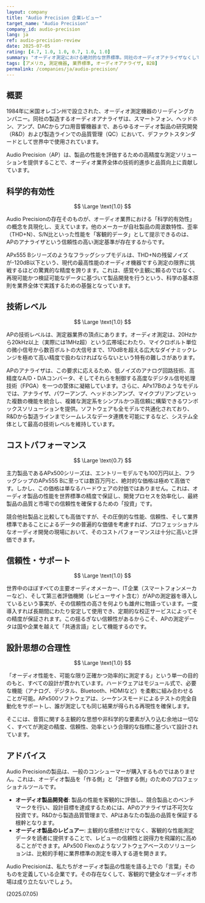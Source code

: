 ```yaml
---
layout: company
title: "Audio Precision 企業レビュー"
target_name: "Audio Precision"
company_id: audio-precision
lang: ja
ref: audio-precision-review
date: 2025-07-05
rating: [4.7, 1.0, 1.0, 0.7, 1.0, 1.0]
summary: "オーディオ測定における絶対的な世界標準。同社のオーディオアナライザなくして、現代の高性能オーディオ製品は生まれないと言っても過言ではありません。Audio Precision (AP) は、音の性能を客観的な数値で定義し、検証するための「ものさし」そのものを提供する、オーディオ業界の品質を根底から支える存在です。"
tags: [アメリカ, 測定機器, 業界標準, オーディオアナライザ, B2B]
permalink: /companies/ja/audio-precision/
---
```


## 概要

1984年に米国オレゴン州で設立された、オーディオ測定機器のリーディングカンパニー。同社の製造するオーディオアナライザは、スマートフォン、ヘッドホン、アンプ、DACからプロ用音響機器まで、あらゆるオーディオ製品の研究開発（R&D）および製造ラインでの品質管理（QC）において、デファクトスタンダードとして世界中で使用されています。

Audio Precision（AP）は、製品の性能を評価するための高精度な測定ソリューションを提供することで、オーディオ業界全体の技術的進歩と品質向上に貢献しています。

## 科学的有効性

$$ \Large \text{1.0} $$

Audio Precisionの存在そのものが、オーディオ業界における「科学的有効性」の概念を具現化し、支えています。他のメーカーが自社製品の周波数特性、歪率（THD+N）、S/N比といった性能を「客観的データ」として提示できるのは、APのアナライザという信頼性の高い測定基準が存在するからです。

APx555 Bシリーズのようなフラッグシップモデルは、THD+Nの残留ノイズが-120dB以下という、現代の最高性能のオーディオ機器ですら測定の限界に挑戦するほどの驚異的な精度を誇ります。これは、感覚や主観に頼るのではなく、再現可能かつ検証可能なデータに基づいて製品開発を行うという、科学の基本原則を業界全体で実践するための基盤となっています。

## 技術レベル

$$ \Large \text{1.0} $$

APの技術レベルは、測定器業界の頂点にあります。オーディオ測定は、20Hzから20kHz以上（実際には1MHz超）という広帯域にわたり、マイクロボルト単位の微小信号から数百ボルトの大信号まで、170dBを超える広大なダイナミックレンジを極めて高い精度で扱わなければならないという特有の難しさがあります。

APのアナライザは、この要求に応えるため、低ノイズのアナログ回路技術、高精度なA/D・D/Aコンバータ、そしてそれらを制御する高度なデジタル信号処理技術（FPGA）を一つの筐体に凝縮しています。さらに、APx17Bのようなモデルでは、アナライザ、パワーアンプ、ヘッドホンアンプ、マイクプリアンプといった複数の機能を統合し、複雑な測定系をシンプルかつ高信頼に構築できるワンボックスソリューションを提供。ソフトウェアも全モデルで共通化されており、R&Dから製造ラインまでシームレスなデータ連携を可能にするなど、システム全体として最高の技術レベルを維持しています。

## コストパフォーマンス

$$ \Large \text{0.7} $$

主力製品であるAPx500シリーズは、エントリーモデルでも100万円以上、フラッグシップのAPx555 Bに至っては数百万円と、絶対的な価格は極めて高価です。しかし、この価格は単なるハードウェアの対価ではありません。これは、オーディオ製品の性能を世界標準の精度で保証し、開発プロセスを効率化し、最終製品の品質と市場での信頼性を確保するための「投資」です。

競合他社製品と比較しても高価ですが、その圧倒的な性能、信頼性、そして業界標準であることによるデータの普遍的な価値を考慮すれば、プロフェッショナルなオーディオ開発の現場において、そのコストパフォーマンスは十分に高いと評価できます。

## 信頼性・サポート

$$ \Large \text{1.0} $$

世界中のほぼすべての主要オーディオメーカー、IT企業（スマートフォンメーカーなど）、そして第三者評価機関（レビューサイト含む）がAPの測定器を導入しているという事実が、その信頼性の高さを何よりも雄弁に物語っています。一度導入すれば長期間にわたり安定して使用でき、定期的な校正サービスによってその精度が保証されます。この揺るぎない信頼性があるからこそ、APの測定データは国や企業を越えて「共通言語」として機能するのです。

## 設計思想の合理性

$$ \Large \text{1.0} $$

「オーディオ性能を、可能な限り正確かつ効率的に測定する」という単一の目的のもと、すべての設計が貫かれています。ハードウェアはモジュール式で、必要な機能（アナログ、デジタル、Bluetooth、HDMIなど）を柔軟に組み合わせることが可能。APx500ソフトウェアは、シーケンスモードによるテストの完全自動化をサポートし、誰が測定しても同じ結果が得られる再現性を確保します。

そこには、音質に関する主観的な思想や非科学的な要素が入り込む余地は一切なく、すべてが測定の精度、信頼性、効率という合理的な指標に基づいて設計されています。

## アドバイス

Audio Precisionの製品は、一般のコンシューマーが購入するものではありません。これは、オーディオ製品を「作る側」と「評価する側」のためのプロフェッショナルツールです。

- **オーディオ製品開発者**: 製品の性能を客観的に評価し、競合製品とのベンチマークを行い、設計目標を達成するためには、APのアナライザは不可欠な投資です。R&Dから製造品質管理まで、APはあなたの製品の品質を保証する根幹となります。
- **オーディオ製品のレビュアー**: 主観的な感想だけでなく、客観的な性能測定データを読者に提供することで、レビューの信頼性と説得力を飛躍的に高めることができます。APx500 Flexのようなソフトウェアベースのソリューションは、比較的手軽に業界標準の測定を導入する道を開きます。

Audio Precisionは、私たちがオーディオ製品の性能を語る上での「言葉」そのものを定義している企業です。その存在なくして、客観的で健全なオーディオ市場は成り立たないでしょう。

(2025.07.05)
